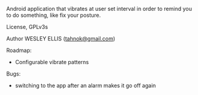 Android application that vibrates at user set interval in order to remind you to do something, like fix your posture.

License, GPLv3s 

Author WESLEY ELLIS (tahnok@gmail.com)

Roadmap:

 * Configurable vibrate patterns
 
 Bugs:
 
  * switching to the app after an alarm makes it go off again 


